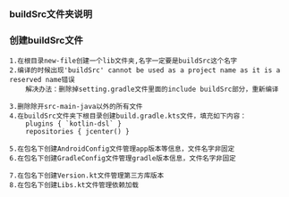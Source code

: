 
### buildSrc文件夹说明

### 创建buildSrc文件
    1.在根目录new-file创建一个lib文件夹,名字一定要是buildSrc这个名字
    2.编译的时候出现'buildSrc' cannot be used as a project name as it is a reserved name错误
        解决办法：删除掉setting.gradle文件里面的include buildSrc部分，重新编译
        
    3.删除除开src-main-java以外的所有文件
    4.在buildSrc文件夹下根目录创建build.gradle.kts文件，填充如下内容：
        plugins { `kotlin-dsl` }
        repositories { jcenter() }
        
    5.在包名下创建AndroidConfig文件管理app版本等信息，文件名字非固定
    6.在包名下创建GradleConfig文件管理gradle版本信息，文件名字非固定
    
    7.在包名下创建Version.kt文件管理第三方库版本
    8.在包名下创建Libs.kt文件管理依赖加载
    
    